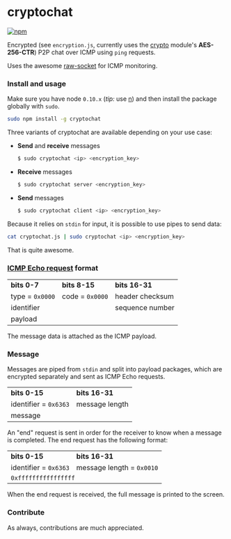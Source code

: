 # cryptochat

[![npm](https://img.shields.io/npm/dm/cryptochat.svg?style=flat-square)]()

Encrypted (see ```encryption.js```, currently uses the [crypto](https://nodejs.org/api/crypto.html) module's **AES-256-CTR**) P2P chat over ICMP using ```ping``` requests.

Uses the awesome [raw-socket](http://npmjs.org/package/raw-socket) for ICMP monitoring.

### Install and usage

Make sure you have node ```0.10.x``` (*tip:* use [n](https://www.npmjs.com/package/n)) and then install the package globally with ```sudo```.

```bash
sudo npm install -g cryptochat
```

Three variants of cryptochat are available depending on your use case:

* **Send** and **receive** messages
  ```bash
  $ sudo cryptochat <ip> <encryption_key>
  ```

* **Receive** messages
  ```bash
  $ sudo cryptochat server <encryption_key>
  ```

* **Send** messages
  ```bash
  $ sudo cryptochat client <ip> <encryption_key>
  ```

Because it relies on ```stdin``` for input, it is possible to use pipes to send data:

```bash
cat cryptochat.js | sudo cryptochat <ip> <encryption_key>
```

That is quite awesome.

### [ICMP Echo request](https://en.wikipedia.org/wiki/Ping_(networking_utility)) format

<table>
  <tr>
    <td><b>bits 0-7</b></td>
    <td><b>bits 8-15</b></td>
    <td><b>bits 16-31</b></td>
  </tr>
  <tr>
    <td>type = <code>0x0000</code></td>
    <td>code = <code>0x0000</code></td>
    <td>header checksum</td>
  </tr>
  <tr>
    <td colspan="2">identifier</td>
    <td>sequence number</td>
  </tr>
  <tr>
    <td colspan="3">payload</td>
  </tr>
</table>

The message data is attached as the ICMP payload.

### Message
Messages are piped from ```stdin``` and split into payload packages, which are encrypted separately and sent as ICMP Echo requests.

<table>
  <tr>
    <td><b>bits 0-15</b></td>
    <td><b>bits 16-31</b></td>
  </tr>
  <tr>
    <td>identifier = <code>0x6363</code></td>
    <td>message length</td>
  </tr>
  <tr>
    <td colspan="3">message</td>
  </tr>
</table>

An "end" request is sent in order for the receiver to know when a message is completed. The end request has the following format:

<table>
  <tr>
    <td><b>bits 0-15</b></td>
    <td><b>bits 16-31</b></td>
  </tr>
  <tr>
    <td>identifier = <code>0x6363</code></td>
    <td>message length = <code>0x0010</code></td>
  </tr>
  <tr>
    <td colspan="3"><code>0xffffffffffffffff</code></td>
  </tr>
</table>

When the end request is received, the full message is printed to the screen.

### Contribute

As always, contributions are much appreciated.
